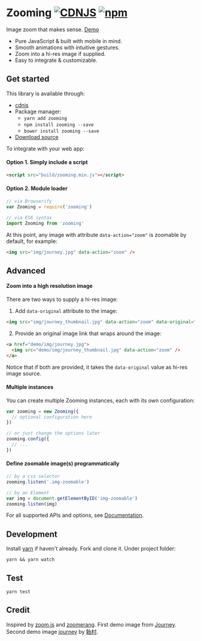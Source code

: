 # Zooming [![CDNJS](https://img.shields.io/cdnjs/v/zooming.svg?style=flat-square)](https://cdnjs.com/libraries/zooming) [![npm](https://img.shields.io/npm/v/zooming.svg?style=flat-square)](https://www.npmjs.com/package/zooming)

Image zoom that makes sense. [Demo](http://desmonding.me/zooming/)

- Pure JavaScript & built with mobile in mind.
- Smooth animations with intuitive gestures.
- Zoom into a hi-res image if supplied.
- Easy to integrate & customizable.

## Get started

This library is available through:

- [cdnjs](https://cdnjs.com/libraries/zooming)
- Package manager:
  - `yarn add zooming`
  - `npm install zooming --save`
  - `bower install zooming --save`
- [Download source](https://github.com/kingdido999/zooming/releases)

To integrate with your web app:

#### Option 1. Simply include a script

```html
<script src="build/zooming.min.js"></script>
```

#### Option 2. Module loader

```javascript
// via Browserify
var Zooming = require('zooming')

// via ES6 syntax
import Zooming from 'zooming'
```

At this point, any image with attribute `data-action="zoom"` is zoomable by default, for example:

```html
<img src="img/journey.jpg" data-action="zoom" />
```

## Advanced

#### Zoom into a high resolution image

There are two ways to supply a hi-res image:

1. Add `data-original` attribute to the image:
```html
<img src="img/journey_thumbnail.jpg" data-action="zoom" data-original="img/journey.jpg" />
```
2. Provide an original image link that wraps around the image:
```html
<a href="demo/img/journey.jpg">
  <img src="demo/img/journey_thumbnail.jpg" data-action="zoom" />
</a>
```

Notice that if both are provided, it takes the `data-original` value as hi-res image source.

#### Multiple instances

You can create multiple Zooming instances, each with its own configuration:

```js
var zooming = new Zooming({
  // optional configuration here
})

// or just change the options later
zooming.config({
  // ...
})
```

#### Define zoomable image(s) programmatically

```js
// by a css selector
zooming.listen('.img-zoomable')

// by an Element
var img = document.getElementByID('img-zoomable')
zooming.listen(img)
```

For all supported APIs and options, see [Documentation](http://desmonding.me/zooming/docs/index.html).

## Development

Install [yarn](https://yarnpkg.com/en/docs/install) if haven't already. Fork and clone it. Under project folder:

`yarn && yarn watch`

## Test

`yarn test`

## Credit

Inspired by [zoom.js](https://github.com/fat/zoom.js) and [zoomerang](https://github.com/yyx990803/zoomerang). First demo image from [Journey](http://thatgamecompany.com/games/journey/). Second demo image [journey](http://www.pixiv.net/member_illust.php?mode=medium&illust_id=36017129) by [飴村](http://www.pixiv.net/member.php?id=47488).
